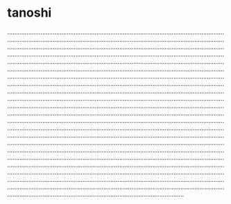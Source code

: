 # tanoshi
.............................................................................................................................................................................................................................................................................................................................................................................................................................................................................................................................................................................................................................................................................................................................................................................................................................................................................................................................................................................................................................................................................................................................................................................................................................................................................................................................................................................................................................................................................................................................................................................................................................................................................................................................................................................................................................................................................................................................................................................................................................................................................................................................................................................................................................................................................................................................................................................................................................................................................................................................................................................................................................................................................................................................................................................................................................................................................................................................................